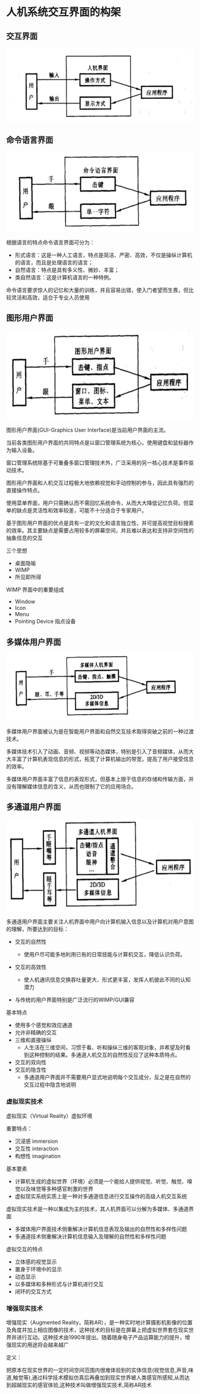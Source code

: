 # 人机系统交互界面的构架

## 交互界面

![交互界面](人机系统交互界面的构架.assets/交互界面.png)

## 命令语言界面

![命令语言界面](人机系统交互界面的构架.assets/命令语言界面.png)

根据语言的特点命令语言界面可分为：

- 形式语言：这是一种人工语言，特点是简洁、严密、高效，不仅是操纵计算机的语言，而且是处理语言的语言；
- 自然语言：特点是具有多义性、微妙、丰富；
- 类自然语言：这是计算机语言的一种特例。

命令语言要求惊人的记忆和大量的训练，并且容易出错，使入门者望而生畏，但比较灵活和高效，适合于专业人员使用

## 图形用户界面

![图形用户界面](人机系统交互界面的构架.assets/图形用户界面.png)

图形用户界面(GUI-Graphics User Interface)是当前用户界面的主流。 

当前各类图形用户界面的共同特点是以窗口管理系统为核心，使用键盘和鼠标器作为输入设备。

窗口管理系统除基于可重叠多窗口管理技术外，广泛采用的另一核心技术是事件驱动技术。

图形用户界面和人机交互过程极大地依赖视觉和手动控制的参与，因此具有强烈的直接操作特点。

使用菜单界面，用户只需确认而不需回忆系统命令，从而大大降低记忆负荷。但菜单的缺点是灵活性和效率较差，可能不十分适合于专家用户。

基于图形用户界面的优点是具有一定的文化和语言独立性，并可提高视觉目标搜索的效率。其主要缺点是需要占用较多的屏幕空间，并且难以表达和支持非空间性的抽象信息的交互

三个思想

- 桌面隐喻
- WIMP
- 所见即所得

WIMP 界面中的重要组成

- Window
- Icon
- Menu
- Pointing Device 指点设备

## 多媒体用户界面

![多媒体用户界面](人机系统交互界面的构架.assets/多媒体用户界面.png)

多媒体用户界面被认为是在智能用户界面和自然交互技术取得突破之前的一种过渡技术。

多媒体技术引入了动画、音频、视频等动态媒体，特别是引入了音频媒体，从而大大丰富了计算机表现信息的形式，拓宽了计算机输出的带宽，提高了用户接受信息的效率。

多媒体用户界面丰富了信息的表现形式，但基本上限于信息的存储和传输方面，并没有理解媒体信息的含义，从而也限制了它的应用场合。

## 多通道用户界面

![多通道用户界面](人机系统交互界面的构架.assets/多通道用户界面.png)

多通道用户界面主要关注人机界面中用户向计算机输入信息以及计算机对用户意图的理解，所要达到的目标：

- 交互的自然性
  - 使用户尽可能多地利用已有的日常技能与计算机交互，降低认识负荷。

- 交互的高效性
  - 使人机通讯信息交换吞吐量更大、形式更丰富，发挥人机彼此不同的认知潜力
- 与传统的用户界面特别是广泛流行的WIMP/GUI兼容

基本特点

- 使用多个感觉和效应通道
- 允许非精确的交互
- 三维和直接操纵
  - 人生活在三维空间，习惯于看、听和操纵三维的客观对象，并希望及时看到这种控制的结果。多通道人机交互的自然性反应了这种本质特点。
- 交互的双向性
- 交互的隐含性
  - 多通道用户界面并不需要用户显式地说明每个交互成分，反之是在自然的交互过程中隐含地说明

### 虚拟现实技术

虚拟现实（Virtual Reality）虚拟环境

重要特点：

- 沉浸感 immersion
- 交互性 interaction
- 构想性 imagination

基本要素

- 计算机生成的虚拟世界（环境）必须是一个能给人提供视觉、听觉、触觉、嗅觉以及味觉等多种感官刺激的世界
- 虚拟现实系统实质上是一种对多通道信息进行交互操作的高级人机交互系统

虚拟现实技术是一种以集成为主的技术，其人机界面可以分解为多媒体、多通道界面

- 多媒体用户界面技术侧重解决计算机信息表现及输出的自然性和多样性问题
- 多通道技术侧重解决计算机信息输入及理解的自然性和多样性问题

虚拟交互的特点

- 立体感的视觉显示
- 置身于环境中的显示
- 动态显示
- 以多媒体和多种形式与计算机进行交互
- 闭环的交互方式

### 增强现实技术

增强现实（Augmented Reality，简称AR），是一种实时地计算摄影机影像的位置及角度并加上相应图像的技术，这种技术的目标是在屏幕上把虚拟世界套在现实世界并进行互动。这种技术由1990年提出。随着随身电子产品运算能力的提升，增强现实的用途将会越来越广

定义：

把原本在现实世界的一定时间空间范围内很难体验到的实体信息(视觉信息,声音,味道,触觉等),通过科学技术模拟仿真后再叠加到现实世界被人类感官所感知,从而达到超越现实的感官体验,这种技术叫做增强现实技术,简称AR技术